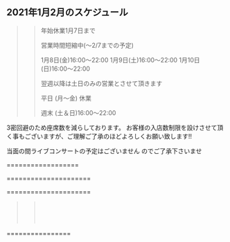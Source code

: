 ## 2021年1月2月のスケジュール
 

>>年始休業1月7日まで
>>
>>
>>営業時間短縮中(〜2/7までの予定)
>>
>>1月8日(金)16:00〜22:00
>>1月9日(土)16:00〜22:00
>>1月10日(日)16:00〜22:00
>>
>>
>>翌週以降は土日のみの営業とさせて頂きます
>>
>>
>>平日 (月〜金) 休業
>>
>>週末 (土＆日)16:00〜22:00
>>
>>
>>
>>
>>



3密回避のため座席数を減らしております。
お客様の入店数制限を設けさせて頂く事もございますが、ご理解ご了承のほどよろしくお願い致します!!

>>
>>
>>

当面の間ライブコンサートの予定はございません
のでご了承下さいませ

>>
>>
>>




==================




>>
>>
>>
>>    
>>
>>
>>    
>>    

=====================
>>
>>
>>
>>
>>    
>>    


=====================
>>
>> <br/>
>>
>> 
>> 
>> <br/>
>>
>> 
>>
>>
>> <br/>
>>
>>
>> 
>>
>>  
>>
>>
>>


 ================

